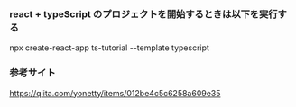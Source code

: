 ### react + typeScript のプロジェクトを開始するときは以下を実行する

npx create-react-app ts-tutorial --template typescript

### 参考サイト

https://qiita.com/yonetty/items/012be4c5c6258a609e35
